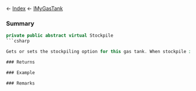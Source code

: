 ← [Index](Api-Index) ← [IMyGasTank](Sandbox.ModAPI.Ingame.IMyGasTank)

### Summary

```csharp
private public abstract virtual Stockpile
```csharp

Gets or sets the stockpiling option for this gas tank. When stockpile is on, the tank will only allow itself to be filled, it will not release any gas.

### Returns

### Example

### Remarks

